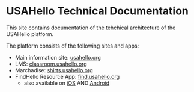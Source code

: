 # USAHello Technical Documentation

This site contains documentation of the tehchical architecture of the USAHello platform.

The platform consists of the following sites and apps:

- Main information site: [usahello.org](https://usahello.org)
- LMS: [classroom.usahello.org](https://classroom.usahello.org)
- Marchadise: [shirts.usahello.org](https://shirts.usahello.org)
- FindHello Resource App: [find.usahello.org](https://find.usahello.org)
	- also available on [iOS](https://apps.apple.com/us/app/findhello-immigrant-help/id1446325524) AND [Android](https://play.google.com/store/search?q=Findhello&c=apps)
